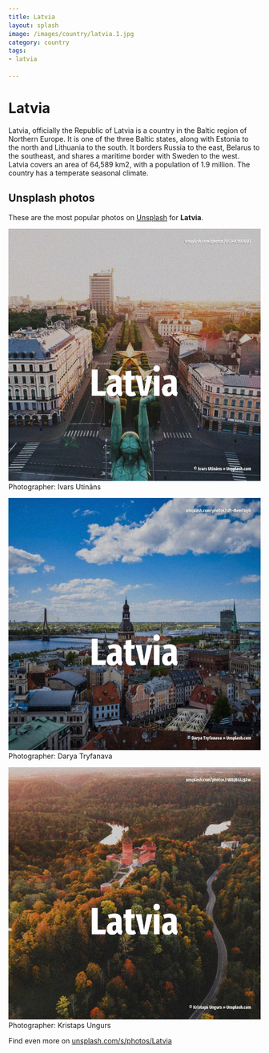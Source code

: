 ```yaml
---
title: Latvia
layout: splash
image: /images/country/latvia.1.jpg
category: country
tags:
- latvia

---
```

# Latvia

Latvia, officially the Republic of Latvia is a country in the Baltic region of Northern Europe. It is one of the three Baltic states, along with Estonia to the north and Lithuania to the south. It borders Russia to the east, Belarus to the southeast, and shares a maritime border with Sweden  to the west. Latvia covers an area of 64,589 km2, with a population of 1.9 million. The country has a temperate seasonal climate. 

 
## Unsplash photos
These are the most popular photos on [Unsplash](https://unsplash.com) for **Latvia**.
 
![Latvia](/images/country/latvia.1.jpg)
Photographer:  Ivars Utināns
 
![Latvia](/images/country/latvia.2.jpg)
Photographer:  Darya Tryfanava
 
![Latvia](/images/country/latvia.3.jpg)
Photographer:  Kristaps Ungurs
 
Find even more on [unsplash.com/s/photos/Latvia](https://unsplash.com/s/photos/Latvia)
 
